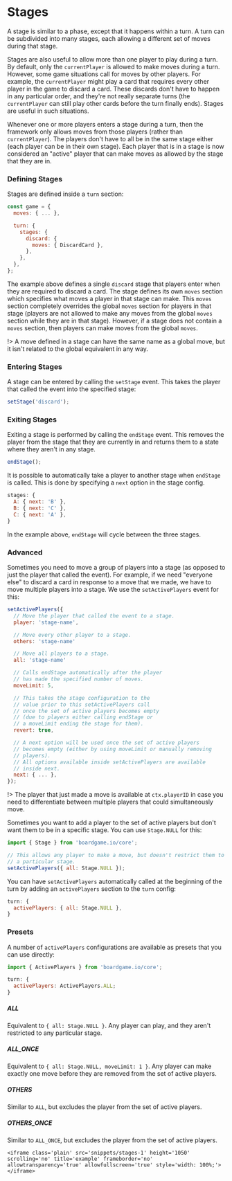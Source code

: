 # Stages

A stage is similar to a phase, except that it happens within a turn.
A turn can be subdivided into many stages, each allowing a different
set of moves during that stage.

Stages are also useful to allow more than one player to play during a turn.
By default, only the `currentPlayer` is allowed to make moves during a turn.
However, some game situations call for moves by other players. For example,
the `currentPlayer` might play a card that requires every other player in
the game to discard a card. These discards don't have to happen in any
particular order, and they're not really separate turns (the `currentPlayer`
can still play other cards before the turn finally ends). Stages are useful
in such situations.

Whenever one or more players enters a stage during a turn, then the framework
only allows moves from those players (rather than `currentPlayer`). The
players don't have to all be in the same stage either (each player can be
in their own stage). Each player that is in a stage is now considered an
"active" player that can make moves as allowed by the stage that they are in.

### Defining Stages

Stages are defined inside a `turn` section:

```js
const game = {
  moves: { ... },

  turn: {
    stages: {
      discard: {
        moves: { DiscardCard },
      },
    },
  },
};

```

The example above defines a single `discard` stage that players enter when they are
required to discard a card. The stage defines its own `moves` section which specifies
what moves a player in that stage can make. This `moves` section completely overrides
the global `moves` section for players in that stage (players are not allowed to make
any moves from the global `moves` section while they are in that stage). However, if
a stage does not contain a `moves` section, then players can make moves from the global `moves`.

!> A move defined in a stage can have the same name as a global move, but it isn't related to the global equivalent in any way.

### Entering Stages

A stage can be entered by calling the `setStage` event.
This takes the player that called the event into the specified stage:

```js
setStage('discard');
```

### Exiting Stages

Exiting a stage is performed by calling the `endStage` event.
This removes the player from the stage that they are currently
in and returns them to a state where they aren't in any stage.

```js
endStage();
```

It is possible to automatically take a player to another stage
when `endStage` is called. This is done by specifying a `next`
option in the stage config.

```js
stages: {
  A: { next: 'B' },
  B: { next: 'C' },
  C: { next: 'A' },
}
```

In the example above, `endStage` will cycle between the three
stages.

### Advanced

Sometimes you need to move a group of players into a stage
(as opposed to just the player that called the event). For
example, if we need "everyone else" to discard a card in
response to a move that we made, we have to move multiple
players into a stage. We use the `setActivePlayers` event
for this:

```js
setActivePlayers({
  // Move the player that called the event to a stage.
  player: 'stage-name',

  // Move every other player to a stage.
  others: 'stage-name'

  // Move all players to a stage.
  all: 'stage-name'

  // Calls endStage automatically after the player
  // has made the specified number of moves.
  moveLimit: 5,

  // This takes the stage configuration to the
  // value prior to this setActivePlayers call
  // once the set of active players becomes empty
  // (due to players either calling endStage or
  // a moveLimit ending the stage for them).
  revert: true,

  // A next option will be used once the set of active players
  // becomes empty (either by using moveLimit or manually removing
  // players).
  // All options available inside setActivePlayers are available
  // inside next.
  next: { ... },
});
```

!> The player that just made a move is available at
`ctx.playerID` in case you need to differentiate between
multiple players that could simultaneously move.

Sometimes you want to add a player to the set of active players
but don't want them to be in a specific stage. You can use `Stage.NULL`
for this:

```js
import { Stage } from 'boardgame.io/core';

// This allows any player to make a move, but doesn't restrict them to
// a particular stage.
setActivePlayers({ all: Stage.NULL });
```

You can have `setActivePlayers` automatically called
at the beginning of the turn by adding an `activePlayers` section
to the `turn` config:

```js
turn: {
  activePlayers: { all: Stage.NULL },
}
```

### Presets

A number of `activePlayers` configurations are available as presets that you
can use directly:

```js
import { ActivePlayers } from 'boardgame.io/core';

turn: {
  activePlayers: ActivePlayers.ALL;
}
```

##### ALL

Equivalent to `{ all: Stage.NULL }`. Any player can play, and they
aren't restricted to any particular stage.

##### ALL_ONCE

Equivalent to `{ all: Stage.NULL, moveLimit: 1 }`. Any player can make
exactly one move before they are removed from the set of active players.

##### OTHERS

Similar to `ALL`, but excludes the player from the set
of active players.

##### OTHERS_ONCE

Similar to `ALL_ONCE`, but excludes the player from the set
of active players.

```react
<iframe class='plain' src='snippets/stages-1' height='1050' scrolling='no' title='example' frameborder='no' allowtransparency='true' allowfullscreen='true' style='width: 100%;'></iframe>
```
